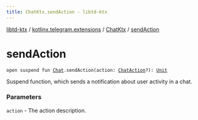 ```yaml
---
title: ChatKtx.sendAction - libtd-ktx
---
```


[libtd-ktx](../../index.html) / [kotlinx.telegram.extensions](../index.html) / [ChatKtx](index.html) / [sendAction](./send-action.html)

# sendAction

`open suspend fun `[`Chat`](https://tdlibx.github.io/td/docs/org/drinkless/td/libcore/telegram/TdApi/Chat.html)`.sendAction(action: `[`ChatAction`](https://tdlibx.github.io/td/docs/org/drinkless/td/libcore/telegram/TdApi/ChatAction.html)`?): `[`Unit`](https://kotlinlang.org/api/latest/jvm/stdlib/kotlin/-unit/index.html)

Suspend function, which sends a notification about user activity in a chat.

### Parameters

`action` - The action description.